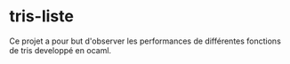 # tris-liste
Ce projet a pour but d'observer les performances de différentes fonctions de tris developpé en ocaml. 
